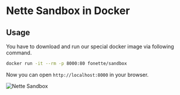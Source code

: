 # Nette Sandbox in Docker

## Usage

You have to download and run our special docker image via following command.

```bash
docker run -it --rm -p 8000:80 fonette/sandbox
```

Now you can open `http://localhost:8000` in your browser.


![](https://raw.githubusercontent.com/FriendsOfNette/docker-sandbox/master/sandbox.png "Nette Sandbox")
